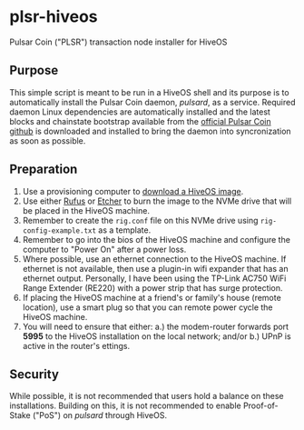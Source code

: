 # plsr-hiveos
Pulsar Coin ("PLSR") transaction node installer for HiveOS

## Purpose
This simple script is meant to be run in a HiveOS shell and its purpose is to automatically install the Pulsar Coin daemon, *pulsard*, as a service. Required daemon Linux dependencies are automatically installed and the latest blocks and chainstate bootstrap available from the [official Pulsar Coin github](https://github.com/Pulsar-Coin/Pulsar-Coin-Cryptocurrency/releases) is downloaded and installed to bring the daemon into syncronization as soon as possible.

## Preparation
1. Use a provisioning computer to [download a HiveOS image](https://download.hiveos.farm/).
2. Use either [Rufus](https://rufus.ie/en/) or [Etcher](https://etcher.balena.io/#download-etcher) to burn the image to the NVMe drive that will be placed in the HiveOS machine.
3. Remember to create the `rig.conf` file on this NVMe drive using `rig-config-example.txt` as a template.
4. Remember to go into the bios of the HiveOS machine and configure the computer to "Power On" after a power loss.
5. Where possible, use an ethernet connection to the HiveOS machine. If ethernet is not available, then use a plugin-in wifi expander that has an ethernet output. Personally, I have been using the TP-Link AC750 WiFi Range Extender (RE220) with a power strip that has surge protection.
6. If placing the HiveOS machine at a friend's or family's house (remote location), use a smart plug so that you can remote power cycle the HiveOS machine.
7. You will need to ensure that either: a.) the modem-router forwards port **5995** to the HiveOS installation on the local network; and/or b.) UPnP is active in the router's ettings.

## Security
While possible, it is not recommended that users hold a balance on these installations. Building on this, it is not recommended to enable Proof-of-Stake ("PoS") on *pulsard* through HiveOS.
